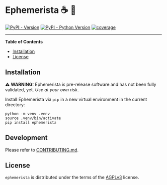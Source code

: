 # Ephemerista ☕️ 🚀

[![PyPI - Version](https://img.shields.io/pypi/v/ephemerista.svg)](https://pypi.org/project/ephemerista)
[![PyPI - Python Version](https://img.shields.io/pypi/pyversions/ephemerista.svg)](https://pypi.org/project/ephemerista)
[![coverage](https://gitlab.com/librespacefoundation/ephemerista/ephemerista-simulator/badges/main/coverage.svg?job=coverage)](https://librespacefoundation.gitlab.io/ephemerista/ephemerista-simulator/coverage)

---

**Table of Contents**

- [Installation](#installation)
- [License](#license)

## Installation

⚠️ **WARNING:** Ephemerista is pre-release software and has not been fully validated, yet. _Use at your own risk_.

Install Ephemerista via `pip` in a new virtual environment in the current directory:

```shell
python -m venv .venv
source .venv/bin/activate
pip install ephemerista
```

## Development

Please refer to [CONTRIBUTING.md](https://gitlab.com/librespacefoundation/ossmisi/ossmisi-simulator/-/blob/main/CONTRIBUTING.md).

## License

`ephemerista` is distributed under the terms of the [AGPLv3](https://spdx.org/licenses/AGPL-3.0-or-later.html) license.
